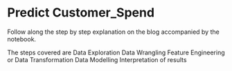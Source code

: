 # Predict Customer_Spend

Follow along the step by step explanation on the blog accompanied by the notebook.

The steps covered are
Data Exploration
Data Wrangling
Feature Engineering or Data Transformation
Data Modelling
Interpretation of results
